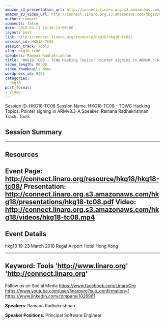 ```yaml
---
amazon_s3_presentation_url: http://connect.linaro.org.s3.amazonaws.com/hkg18/presentations/hkg18-tc08.pdf
amazon_s3_video_url: http://connect.linaro.org.s3.amazonaws.com/hkg18/videos/hkg18-tc08.mp4
author: connect
comments: false
date: 2018-04-11 14:16:13+00:00
layout: post
link: http://connect.linaro.org/resource/hkg18/hkg18-tc08/
session_id: HKG18-TC08
session_track: Tools
slug: hkg18-tc08
speakers: Ramana Radhakrishnan
title: 'HKG18-TC08 - TCWG Hacking Topics: Pointer signing in ARMv8.3-A'
video_length: 00:00
video_thumbnail: None
wordpress_id: 9292
categories:
- hkg18
post_format:
- Video
---
```


Session ID: HKG18-TC08
Session Name: HKG18-TC08 - TCWG Hacking Topics: Pointer signing in ARMv8.3-A
Speaker: Ramana Radhakrishnan
Track: Tools


## Session Summary

---------------------------------------------------
## Resources
Event Page: http://connect.linaro.org/resource/hkg18/hkg18-tc08/
Presentation: http://connect.linaro.org.s3.amazonaws.com/hkg18/presentations/hkg18-tc08.pdf
Video: http://connect.linaro.org.s3.amazonaws.com/hkg18/videos/hkg18-tc08.mp4
 ---------------------------------------------------
## Event Details
hkg18
19-23 March 2018 
Regal Airport Hotel Hong Kong

---------------------------------------------------
Keyword: Tools
'http://www.linaro.org'
'http://connect.linaro.org'
---------------------------------------------------
Follow us on Social Media
https://www.facebook.com/LinaroOrg
https://www.youtube.com/user/linaroorg?sub_confirmation=1
https://www.linkedin.com/company/1026961

**Speakers**: Ramana Radhakrishnan

**Speaker Positions**: Principal Software Engineer


